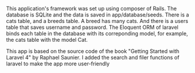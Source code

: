 
This application's framework was set up using composer of Rails. The database is SQLite and the data is saved in app/database/seeds. There is a cats table, and a breeds table. A breed has many cats. And there is a users table that saves username and password. The Eloquent ORM of laravel binds each table in the database with its correponding model, for example, the cats table with the model Cat. 

This app is based on the source code of the book "Getting Started with Laravel 4" by Raphael Saunier. I added the search and filer functions of laravel to make the app more user-friendly


